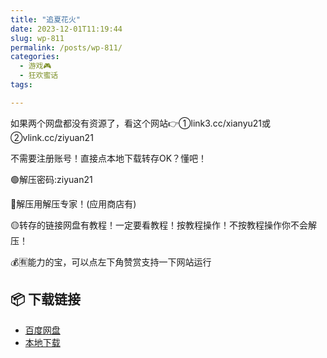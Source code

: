```yaml
---
title: "追夏花火"
date: 2023-12-01T11:19:44
slug: wp-811
permalink: /posts/wp-811/
categories:
  - 游戏🎮
  - 狂欢蜜话
tags:

---
```


如果两个网盘都没有资源了，看这个网站👉①link3.cc/xianyu21或②vlink.cc/ziyuan21

不需要注册账号！直接点本地下载转存OK？懂吧！

🟢解压密码:ziyuan21

🔵解压用解压专家！(应用商店有)

🟡转存的链接网盘有教程！一定要看教程！按教程操作！不按教程操作你不会解压！

💰🈶能力的宝，可以点左下角赞赏支持一下网站运行

## 📦 下载链接
- [百度网盘](https://blziyuan21.com/pay-download/811?key=9ed0e86aa1&down_id=0)
- [本地下载](https://blziyuan21.com/pay-download/811?key=9ed0e86aa1&down_id=1)


